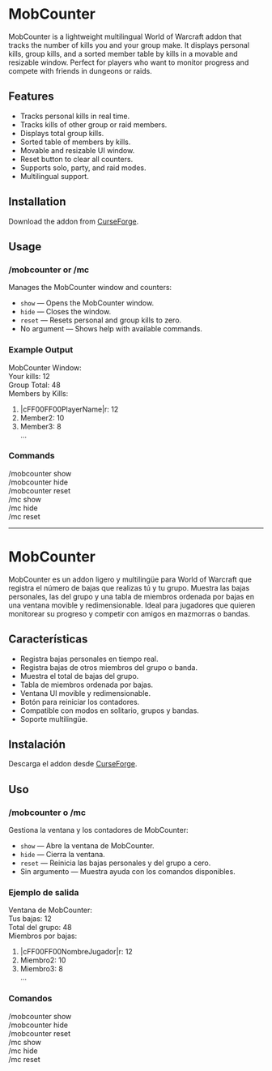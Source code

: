 # MobCounter

MobCounter is a lightweight multilingual World of Warcraft addon that tracks the number of kills you and your group make. It displays personal kills, group kills, and a sorted member table by kills in a movable and resizable window. Perfect for players who want to monitor progress and compete with friends in dungeons or raids.

## Features
- Tracks personal kills in real time.
- Tracks kills of other group or raid members.
- Displays total group kills.
- Sorted table of members by kills.
- Movable and resizable UI window.
- Reset button to clear all counters.
- Supports solo, party, and raid modes.
- Multilingual support.

## Installation
Download the addon from [CurseForge](https://www.curseforge.com/wow/addons/mob-counter).

## Usage

### /mobcounter or /mc
Manages the MobCounter window and counters:  
- `show` — Opens the MobCounter window.  
- `hide` — Closes the window.  
- `reset` — Resets personal and group kills to zero.  
- No argument — Shows help with available commands.

### Example Output
MobCounter Window:  
Your kills: 12  
Group Total: 48  
Members by Kills:  
1. |cFF00FF00PlayerName|r: 12  
2. Member2: 10  
3. Member3: 8  
…  

### Commands
/mobcounter show  
/mobcounter hide  
/mobcounter reset  
/mc show  
/mc hide  
/mc reset

---

# MobCounter

MobCounter es un addon ligero y multilingüe para World of Warcraft que registra el número de bajas que realizas tú y tu grupo. Muestra las bajas personales, las del grupo y una tabla de miembros ordenada por bajas en una ventana movible y redimensionable. Ideal para jugadores que quieren monitorear su progreso y competir con amigos en mazmorras o bandas.

## Características
- Registra bajas personales en tiempo real.
- Registra bajas de otros miembros del grupo o banda.
- Muestra el total de bajas del grupo.
- Tabla de miembros ordenada por bajas.
- Ventana UI movible y redimensionable.
- Botón para reiniciar los contadores.
- Compatible con modos en solitario, grupos y bandas.
- Soporte multilingüe.

## Instalación
Descarga el addon desde [CurseForge](https://www.curseforge.com/wow/addons/mob-counter).

## Uso

### /mobcounter o /mc
Gestiona la ventana y los contadores de MobCounter:  
- `show` — Abre la ventana de MobCounter.  
- `hide` — Cierra la ventana.  
- `reset` — Reinicia las bajas personales y del grupo a cero.  
- Sin argumento — Muestra ayuda con los comandos disponibles.

### Ejemplo de salida
Ventana de MobCounter:  
Tus bajas: 12  
Total del grupo: 48  
Miembros por bajas:  
1. |cFF00FF00NombreJugador|r: 12  
2. Miembro2: 10  
3. Miembro3: 8  
…  

### Comandos
/mobcounter show  
/mobcounter hide  
/mobcounter reset  
/mc show  
/mc hide  
/mc reset
